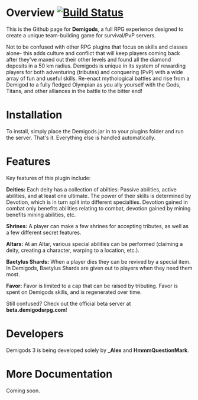 Overview [![Build Status](https://travis-ci.org/Clashnia/Minecraft-Demigods.png?branch=master)](https://travis-ci.org/Clashnia/Minecraft-Demigods)
========

This is the Github page for **Demigods**, a full RPG experience designed to create a unique team-building game for survival/PvP servers.

Not to be confused with other RPG plugins that focus on skills and classes alone- this adds culture and conflict that will keep players coming back after they've maxed out their other levels and found all the diamond deposits in a 50 km radius. Demigods is unique in its system of rewarding players for both adventuring (tributes) and conquering (PvP) with a wide array of fun and useful skills. Re-enact mythological battles and rise from a Demigod to a fully fledged Olympian as you ally yourself with the Gods, Titans, and other alliances in the battle to the bitter end!

Installation
============

To install, simply place the Demigods.jar in to your plugins folder and run the server. That's it. Everything else is handled automatically.


Features
========

Key features of this plugin include:

**Deities:** Each deity has a collection of abilties: Passive abilities, active abilities, and at least one ultimate. The power of their skills is determined by Devotion, which is in turn split into different specialties. Devotion gained in combat only benefits abilities relating to combat, devotion gained by mining benefits mining abilities, etc.

**Shrines:** A player can make a few shrines for accepting tributes, as well as a few different secret features.

**Altars:** At an Altar, various special abilities can be performed (claiming a deity, creating a character, warping to a location, etc.).

**Baetylus Shards:** When a player dies they can be revived by a special item.  In Demigods, Baetylus Shards are given out to players when they need them most.

**Favor:** Favor is limited to a cap that can be raised by tributing. Favor is spent on Demigods skills, and is regenerated over time.

Still confused?  Check out the official beta server at **beta.demigodsrpg.com**!

Developers
==========

Demigods 3 is being developed solely by **_Alex** and **HmmmQuestionMark**.

More Documentation
==================

Coming soon.
